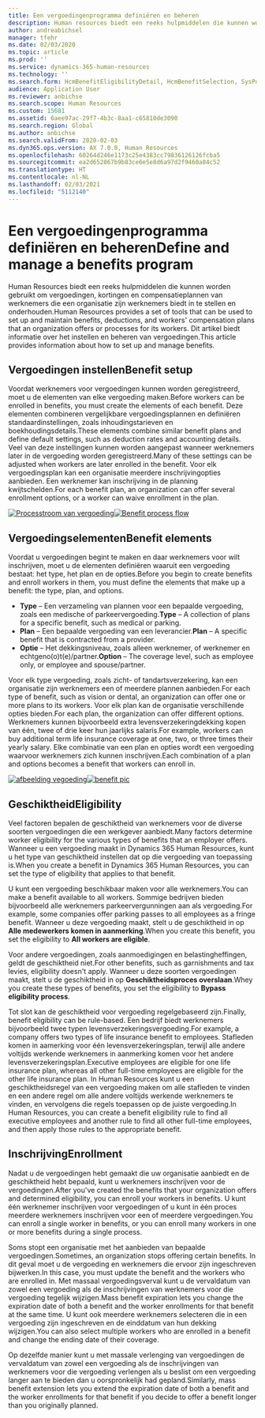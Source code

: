 ```yaml
---
title: Een vergoedingenprogramma definiëren en beheren
description: Human resources biedt een reeks hulpmiddelen die kunnen worden gebruikt om vergoedingen, kortingen en compensatieplannen van werknemers die een organisatie zijn werknemers biedt in te stellen en onderhouden. Dit artikel biedt informatie over het instellen en beheren van vergoedingen.
author: andreabichsel
manager: tfehr
ms.date: 02/03/2020
ms.topic: article
ms.prod: ''
ms.service: dynamics-365-human-resources
ms.technology: ''
ms.search.form: HcmBenefitEligibilityDetail, HcmBenefitSelection, SysPolicyListPage, SysPolicySourceDocumentRuleType, BenefitWorkspace, HcmBenefitSummaryPart
audience: Application User
ms.reviewer: anbichse
ms.search.scope: Human Resources
ms.custom: 15681
ms.assetid: 6aee97ac-29f7-4b3c-8aa1-c65810de3090
ms.search.region: Global
ms.author: anbichse
ms.search.validFrom: 2020-02-03
ms.dyn365.ops.version: AX 7.0.0, Human Resources
ms.openlocfilehash: 60264d246e1173c25e4383cc79836126126fcba5
ms.sourcegitcommit: ea2d652867b9b83ce6e5e8d6a97d2f9460a84c52
ms.translationtype: HT
ms.contentlocale: nl-NL
ms.lasthandoff: 02/03/2021
ms.locfileid: "5112140"
---
```

# <a name="define-and-manage-a-benefits-program"></a><span data-ttu-id="44d6a-104">Een vergoedingenprogramma definiëren en beheren</span><span class="sxs-lookup"><span data-stu-id="44d6a-104">Define and manage a benefits program</span></span>

<span data-ttu-id="44d6a-105">Human Resources biedt een reeks hulpmiddelen die kunnen worden gebruikt om vergoedingen, kortingen en compensatieplannen van werknemers die een organisatie zijn werknemers biedt in te stellen en onderhouden.</span><span class="sxs-lookup"><span data-stu-id="44d6a-105">Human Resources provides a set of tools that can be used to set up and maintain benefits, deductions, and workers' compensation plans that an organization offers or processes for its workers.</span></span> <span data-ttu-id="44d6a-106">Dit artikel biedt informatie over het instellen en beheren van vergoedingen.</span><span class="sxs-lookup"><span data-stu-id="44d6a-106">This article provides information about how to set up and manage benefits.</span></span>

## <a name="benefit-setup"></a><span data-ttu-id="44d6a-107">Vergoedingen instellen</span><span class="sxs-lookup"><span data-stu-id="44d6a-107">Benefit setup</span></span>

<span data-ttu-id="44d6a-108">Voordat werknemers voor vergoedingen kunnen worden geregistreerd, moet u de elementen van elke vergoeding maken.</span><span class="sxs-lookup"><span data-stu-id="44d6a-108">Before workers can be enrolled in benefits, you must create the elements of each benefit.</span></span> <span data-ttu-id="44d6a-109">Deze elementen combineren vergelijkbare vergoedingsplannen en definiëren standaardinstellingen, zoals inhoudingstarieven en boekhoudingsdetails.</span><span class="sxs-lookup"><span data-stu-id="44d6a-109">These elements combine similar benefit plans and define default settings, such as deduction rates and accounting details.</span></span> <span data-ttu-id="44d6a-110">Veel van deze instellingen kunnen worden aangepast wanneer werknemers later in de vergoeding worden geregistreerd.</span><span class="sxs-lookup"><span data-stu-id="44d6a-110">Many of these settings can be adjusted when workers are later enrolled in the benefit.</span></span> <span data-ttu-id="44d6a-111">Voor elk vergoedingsplan kan een organisatie meerdere inschrijvingopties aanbieden. Een werknemer kan inschrijving in de planning kwijtschelden.</span><span class="sxs-lookup"><span data-stu-id="44d6a-111">For each benefit plan, an organization can offer several enrollment options, or a worker can waive enrollment in the plan.</span></span> 

<span data-ttu-id="44d6a-112">[![Processtroom van vergoeding](./media/benefit-process-flow1.png)](./media/benefit-process-flow1.png)</span><span class="sxs-lookup"><span data-stu-id="44d6a-112">[![Benefit process flow](./media/benefit-process-flow1.png)](./media/benefit-process-flow1.png)</span></span>

## <a name="benefit-elements"></a><span data-ttu-id="44d6a-113">Vergoedingselementen</span><span class="sxs-lookup"><span data-stu-id="44d6a-113">Benefit elements</span></span>

<span data-ttu-id="44d6a-114">Voordat u vergoedingen begint te maken en daar werknemers voor wilt inschrijven, moet u de elementen definiëren waaruit een vergoeding bestaat: het type, het plan en de opties.</span><span class="sxs-lookup"><span data-stu-id="44d6a-114">Before you begin to create benefits and enroll workers in them, you must define the elements that make up a benefit: the type, plan, and options.</span></span>

-   <span data-ttu-id="44d6a-115">**Type** – Een verzameling van plannen voor een bepaalde vergoeding, zoals een medische of parkeervergoeding.</span><span class="sxs-lookup"><span data-stu-id="44d6a-115">**Type** – A collection of plans for a specific benefit, such as medical or parking.</span></span>
-   <span data-ttu-id="44d6a-116">**Plan** – Een bepaalde vergoeding van een leverancier.</span><span class="sxs-lookup"><span data-stu-id="44d6a-116">**Plan** – A specific benefit that is contracted from a provider.</span></span>
-   <span data-ttu-id="44d6a-117">**Optie** – Het dekkingsniveau, zoals alleen werknemer, of werknemer en echtgeno(o)t(e)/partner.</span><span class="sxs-lookup"><span data-stu-id="44d6a-117">**Option** – The coverage level, such as employee only, or employee and spouse/partner.</span></span>

<span data-ttu-id="44d6a-118">Voor elk type vergoeding, zoals zicht- of tandartsverzekering, kan een organisatie zijn werknemers een of meerdere plannen aanbieden.</span><span class="sxs-lookup"><span data-stu-id="44d6a-118">For each type of benefit, such as vision or dental, an organization can offer one or more plans to its workers.</span></span> <span data-ttu-id="44d6a-119">Voor elk plan kan de organisatie verschillende opties bieden.</span><span class="sxs-lookup"><span data-stu-id="44d6a-119">For each plan, the organization can offer different options.</span></span> <span data-ttu-id="44d6a-120">Werknemers kunnen bijvoorbeeld extra levensverzekeringdekking kopen van één, twee of drie keer hun jaarlijks salaris.</span><span class="sxs-lookup"><span data-stu-id="44d6a-120">For example, workers can buy additional term life insurance coverage at one, two, or three times their yearly salary.</span></span> <span data-ttu-id="44d6a-121">Elke combinatie van een plan en opties wordt een vergoeding waarvoor werknemers zich kunnen inschrijven.</span><span class="sxs-lookup"><span data-stu-id="44d6a-121">Each combination of a plan and options becomes a benefit that workers can enroll in.</span></span> 

<span data-ttu-id="44d6a-122">[![afbeelding vegoeding](./media/benefit-pic.png)](./media/benefit-pic.png)</span><span class="sxs-lookup"><span data-stu-id="44d6a-122">[![benefit pic](./media/benefit-pic.png)](./media/benefit-pic.png)</span></span>

## <a name="eligibility"></a><span data-ttu-id="44d6a-123">Geschiktheid</span><span class="sxs-lookup"><span data-stu-id="44d6a-123">Eligibility</span></span>
<span data-ttu-id="44d6a-124">Veel factoren bepalen de geschiktheid van werknemers voor de diverse soorten vergoedingen die een werkgever aanbiedt.</span><span class="sxs-lookup"><span data-stu-id="44d6a-124">Many factors determine worker eligibility for the various types of benefits that an employer offers.</span></span> <span data-ttu-id="44d6a-125">Wanneer u een vergoeding maakt in Dynamics 365 Human Resources, kunt u het type van geschiktheid instellen dat op die vergoeding van toepassing is.</span><span class="sxs-lookup"><span data-stu-id="44d6a-125">When you create a benefit in Dynamics 365 Human Resources, you can set the type of eligibility that applies to that benefit.</span></span> 

<span data-ttu-id="44d6a-126">U kunt een vergoeding beschikbaar maken voor alle werknemers.</span><span class="sxs-lookup"><span data-stu-id="44d6a-126">You can make a benefit available to all workers.</span></span> <span data-ttu-id="44d6a-127">Sommige bedrijven bieden bijvoorbeeld alle werknemers parkeervergunningen aan als vergoeding.</span><span class="sxs-lookup"><span data-stu-id="44d6a-127">For example, some companies offer parking passes to all employees as a fringe benefit.</span></span> <span data-ttu-id="44d6a-128">Wanneer u deze vergoeding maakt, stelt u de geschiktheid in op **Alle medewerkers komen in aanmerking**.</span><span class="sxs-lookup"><span data-stu-id="44d6a-128">When you create this benefit, you set the eligibility to **All workers are eligible**.</span></span> 

<span data-ttu-id="44d6a-129">Voor andere vergoedingen, zoals aanmoedigingen en belastingheffingen, geldt de geschiktheid niet.</span><span class="sxs-lookup"><span data-stu-id="44d6a-129">For other benefits, such as garnishments and tax levies, eligibility doesn't apply.</span></span> <span data-ttu-id="44d6a-130">Wanneer u deze soorten vergoedingen maakt, stelt u de geschiktheid in op **Geschiktheidsproces overslaan**.</span><span class="sxs-lookup"><span data-stu-id="44d6a-130">Whey you create these types of benefits, you set the eligibility to **Bypass eligibility process**.</span></span> 

<span data-ttu-id="44d6a-131">Tot slot kan de geschiktheid voor vergoeding regelgebaseerd zijn.</span><span class="sxs-lookup"><span data-stu-id="44d6a-131">Finally, benefit eligibility can be rule-based.</span></span> <span data-ttu-id="44d6a-132">Een bedrijf biedt werknemers bijvoorbeeld twee typen levensverzekeringsvergoeding.</span><span class="sxs-lookup"><span data-stu-id="44d6a-132">For example, a company offers two types of life insurance benefit to employees.</span></span> <span data-ttu-id="44d6a-133">Stafleden komen in aamerking voor één levensverzekeringsplan, terwijl alle andere voltijds werkende werknemers in aanmerking komen voor het andere levensverzekeringsplan.</span><span class="sxs-lookup"><span data-stu-id="44d6a-133">Executive employees are eligible for one life insurance plan, whereas all other full-time employees are eligible for the other life insurance plan.</span></span> <span data-ttu-id="44d6a-134">In Human Resources kunt u een geschiktheidsregel van een vergoeding maken om alle stafleden te vinden en een andere regel om alle andere voltijds werkende werknemers te vinden, en vervolgens die regels toepassen op de juiste vergoeding.</span><span class="sxs-lookup"><span data-stu-id="44d6a-134">In Human Resources, you can create a benefit eligibility rule to find all executive employees and another rule to find all other full-time employees, and then apply those rules to the appropriate benefit.</span></span>

## <a name="enrollment"></a><span data-ttu-id="44d6a-135">Inschrijving</span><span class="sxs-lookup"><span data-stu-id="44d6a-135">Enrollment</span></span>
<span data-ttu-id="44d6a-136">Nadat u de vergoedingen hebt gemaakt die uw organisatie aanbiedt en de geschiktheid hebt bepaald, kunt u werknemers inschrijven voor de vergoedingen.</span><span class="sxs-lookup"><span data-stu-id="44d6a-136">After you've created the benefits that your organization offers and determined eligibility, you can enroll your workers in benefits.</span></span> <span data-ttu-id="44d6a-137">U kunt één werknemer inschrijven voor vergoedingen of u kunt in één proces meerdere werknemers inschrijven voor een of meerdere vergoedingen.</span><span class="sxs-lookup"><span data-stu-id="44d6a-137">You can enroll a single worker in benefits, or you can enroll many workers in one or more benefits during a single process.</span></span> 

<span data-ttu-id="44d6a-138">Soms stopt een organisatie met het aanbieden van bepaalde vergoedingen.</span><span class="sxs-lookup"><span data-stu-id="44d6a-138">Sometimes, an organization stops offering certain benefits.</span></span> <span data-ttu-id="44d6a-139">In dit geval moet u de vergoeding en werknemers die ervoor zijn ingeschreven bijwerken.</span><span class="sxs-lookup"><span data-stu-id="44d6a-139">In this case, you must update the benefit and the workers who are enrolled in.</span></span> <span data-ttu-id="44d6a-140">Met massaal vergoedingsverval kunt u de vervaldatum van zowel een vergoeding als de inschrijvingen van werknemers voor die vergoeding tegelijk wijzigen.</span><span class="sxs-lookup"><span data-stu-id="44d6a-140">Mass benefit expiration lets you change the expiration date of both a benefit and the worker enrollments for that benefit at the same time.</span></span> <span data-ttu-id="44d6a-141">U kunt ook meerdere werknemers selecteren die in een vergoeding zijn ingeschreven en de einddatum van hun dekking wijzigen.</span><span class="sxs-lookup"><span data-stu-id="44d6a-141">You can also select multiple workers who are enrolled in a benefit and change the ending date of their coverage.</span></span> 

<span data-ttu-id="44d6a-142">Op dezelfde manier kunt u met massale verlenging van vergoedingen de vervaldatum van zowel een vergoeding als de inschrijvingen van werknemers voor die vergoeding verlengen als u beslist om een vergoeding langer aan te bieden dan u oorspronkelijk had gepland.</span><span class="sxs-lookup"><span data-stu-id="44d6a-142">Similarly, mass benefit extension lets you extend the expiration date of both a benefit and the worker enrollments for that benefit if you decide to offer a benefit longer than you originally planned.</span></span>


